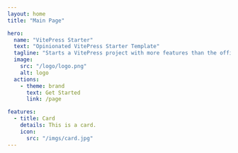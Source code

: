 ```yaml
---
layout: home
title: "Main Page"

hero:
  name: "VitePress Starter"
  text: "Opinionated VitePress Starter Template"
  tagline: "Starts a VitePress project with more features than the official project starter."
  image:
    src: "/logo/logo.png"
    alt: logo
  actions:
    - theme: brand
      text: Get Started
      link: /page

features:
  - title: Card
    details: This is a card.
    icon:
      src: "/imgs/card.jpg"
---
```


